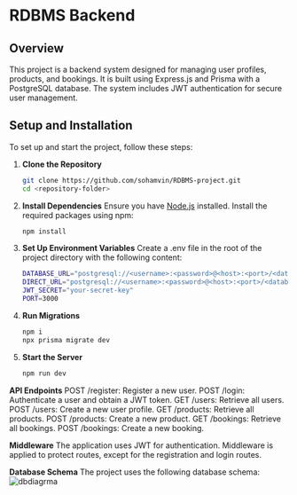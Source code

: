 
# RDBMS Backend

## Overview

This project is a backend system designed for managing user profiles, products, and bookings. It is built using Express.js and Prisma with a PostgreSQL database. The system includes JWT authentication for secure user management.

## Setup and Installation

To set up and start the project, follow these steps:

1. **Clone the Repository**

   ```bash
   git clone https://github.com/sohamvin/RDBMS-project.git
   cd <repository-folder>
    ```

2. **Install Dependencies**
    Ensure you have [Node.js](https://nodejs.org/en/download/package-manager) installed. Install the required packages using npm:

    ```bash
    npm install
    ```

3. **Set Up Environment Variables**
    Create a .env file in the root of the project directory with the following content:
    ```bash
    DATABASE_URL="postgresql://<username>:<password>@<host>:<port>/<database>?schema=public"
    DIRECT_URL="postgresql://<username>:<password>@<host>:<port>/<database>"
    JWT_SECRET="your-secret-key"
    PORT=3000
    ```

4. **Run Migrations**
    ```bash
    npm i
    npx prisma migrate dev
    ```

5. **Start the Server**
    ```bash
    npm run dev
    ```


**API Endpoints**
POST /register: Register a new user.
POST /login: Authenticate a user and obtain a JWT token.
GET /users: Retrieve all users.
POST /users: Create a new user profile.
GET /products: Retrieve all products.
POST /products: Create a new product.
GET /bookings: Retrieve all bookings.
POST /bookings: Create a new booking.



**Middleware**
The application uses JWT for authentication. Middleware is applied to protect routes, except for the registration and login routes.

**Database Schema**
The project uses the following database schema:
![dbdiagrma](https://github.com/user-attachments/assets/8bfeaaff-a7bb-4975-82a5-7f305d82c9b8)



